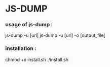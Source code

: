 <h1> JS-DUMP </h1>

<h3>usage of js-dump :</h1>
<p>js-dump -u [url]
js-dump -u [url] -o [output_file]</p>

<h3> installation :</h3>
<p>chmod +x install.sh
./install.sh</p>
